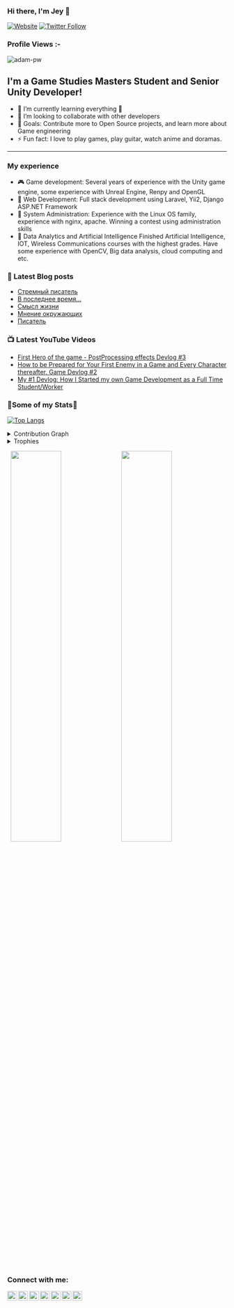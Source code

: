 ### Hi there, I'm Jey 👋
[![Website](http://img.shields.io/website?label=HomePage&style=for-the-badge&url=https%3A%2F%2Fcodestackr.com)](https://bit.ly/jey-homepage)
[![Twitter Follow](https://img.shields.io/twitter/follow/StrangenGroup?color=1DA1F2&logo=twitter&style=for-the-badge)](https://twitter.com/intent/follow?original_referer=https%3A%2F%2Fgithub.com%2FStrangenGroup&screen_name=StrangenGroup)
<p align="right"> <h3>Profile Views :-</h3> <img src="https://komarev.com/ghpvc/?username=Green-Blood&label=Profile%20views&color=green&style=flat"
    alt="adam-pw" /> 
  </p>

## I'm a Game Studies Masters Student and Senior Unity Developer!

- 🌱 I’m currently learning everything 🤣
- 👯 I’m looking to collaborate with other developers
- 🥅 Goals: Contribute more to Open Source projects, and learn more about Game engineering
- ⚡ Fun fact: I love to play games, play guitar, watch anime and doramas.
-------
### My experience

- :video_game: Game development:
  Several years of experience with the Unity game engine, some experience with Unreal Engine, Renpy and OpenGL
- :bread: Web Development:
  Full stack development using Laravel, Yii2, Django ASP.NET Framework
- :meat_on_bone: System Administration:
  Experience with the Linux OS family, experience with nginx, apache. Winning a contest using administration skills
- :mans_shoe: Data Analytics and Artificial Intelligence
  Finished Artificial Intelligence, IOT, Wireless Communications courses with the highest grades. Have some experience with OpenCV, Big data analysis, cloud computing and etc.

### 📕 Latest Blog posts
<!-- BLOG-POST-LIST:START -->
- [Стремный писатель](http://www.arbuzoletters.cyou/2021/05/%d1%81%d1%82%d1%80%d0%b5%d0%bc%d0%bd%d1%8b%d0%b9-%d0%bf%d0%b8%d1%81%d0%b0%d1%82%d0%b5%d0%bb%d1%8c?utm_source=rss&utm_medium=rss&utm_campaign=%25d1%2581%25d1%2582%25d1%2580%25d0%25b5%25d0%25bc%25d0%25bd%25d1%258b%25d0%25b9-%25d0%25bf%25d0%25b8%25d1%2581%25d0%25b0%25d1%2582%25d0%25b5%25d0%25bb%25d1%258c)
- [В последнее время…](http://www.arbuzoletters.cyou/2021/04/%d0%b2-%d0%bf%d0%be%d1%81%d0%bb%d0%b5%d0%b4%d0%bd%d0%b5%d0%b5-%d0%b2%d1%80%d0%b5%d0%bc%d1%8f?utm_source=rss&utm_medium=rss&utm_campaign=%25d0%25b2-%25d0%25bf%25d0%25be%25d1%2581%25d0%25bb%25d0%25b5%25d0%25b4%25d0%25bd%25d0%25b5%25d0%25b5-%25d0%25b2%25d1%2580%25d0%25b5%25d0%25bc%25d1%258f)
- [Смысл жизни](http://www.arbuzoletters.cyou/2021/01/%d1%81%d0%bc%d1%8b%d1%81%d0%bb-%d0%b6%d0%b8%d0%b7%d0%bd%d0%b8?utm_source=rss&utm_medium=rss&utm_campaign=%25d1%2581%25d0%25bc%25d1%258b%25d1%2581%25d0%25bb-%25d0%25b6%25d0%25b8%25d0%25b7%25d0%25bd%25d0%25b8)
- [Мнение окружающих](http://www.arbuzoletters.cyou/2020/12/%d0%bc%d0%bd%d0%b5%d0%bd%d0%b8%d0%b5-%d0%be%d0%ba%d1%80%d1%83%d0%b6%d0%b0%d1%8e%d1%89%d0%b8%d1%85?utm_source=rss&utm_medium=rss&utm_campaign=%25d0%25bc%25d0%25bd%25d0%25b5%25d0%25bd%25d0%25b8%25d0%25b5-%25d0%25be%25d0%25ba%25d1%2580%25d1%2583%25d0%25b6%25d0%25b0%25d1%258e%25d1%2589%25d0%25b8%25d1%2585)
- [Писатель](http://www.arbuzoletters.cyou/2020/11/%d0%bf%d0%b8%d1%81%d0%b0%d1%82%d0%b5%d0%bb%d1%8c?utm_source=rss&utm_medium=rss&utm_campaign=%25d0%25bf%25d0%25b8%25d1%2581%25d0%25b0%25d1%2582%25d0%25b5%25d0%25bb%25d1%258c)
<!-- BLOG-POST-LIST:END -->

### 📺 Latest YouTube Videos

<!-- YOUTUBE:START -->
- [First Hero of the game - PostProcessing effects Devlog #3](https://www.youtube.com/watch?v=_P3AizfbPuc)
- [How to be Prepared for Your First Enemy in a Game and Every Character thereafter. Game Devlog #2](https://www.youtube.com/watch?v=0CR84iUusmQ)
- [My #1 Devlog: How I Started my own Game Development as a Full Time Student/Worker](https://www.youtube.com/watch?v=WmPxCJVcKGY)
<!-- YOUTUBE:END -->

### 🎯Some of my Stats🎯
[![Top Langs](https://github-readme-stats.vercel.app/api/top-langs/?username=Green-Blood&theme=chartreuse-dark)](https://github.com/anuraghazra/github-readme-stats)

<details><summary>Contribution Graph</summary>
<p align="left">
<img width="90%" src="https://activity-graph.herokuapp.com/graph?username=Green-Blood&theme=chartreuse-dark&no-frame=true" /></p>
</details>

<details><summary>Trophies</summary>
<p align="left">
<img width=900 src="https://github-profile-trophy.vercel.app/?username=Green-Blood&column=7&theme=gruvbox&no-frame=true"/>
</details>


<p align="left">
  <img width="48%" src="https://github-readme-stats.vercel.app/api?username=Green-Blood&show_icons=true&theme=chartreuse-dark&count_private=true&include_all_commits=true" /> 
  <img width="48%" src="https://github-readme-streak-stats.herokuapp.com/?user=Green-Blood&theme=chartreuse-dark" />
</p>  

[twitter]: https://twitter.com/StrangenGroup
[instagram]: https://www.instagram.com/bloodyjey/
[linkedin]: https://www.linkedin.com/in/jey-302206168/
[telegram]: https://t.me/bloodyjey
[facebook]: https://www.facebook.com/JeyBloody
[arbuzoletters]: https://t.me/Arbuzoletters
[gmail]: mailto:bloodjey98@gmail.com "Connect via Email"

### Connect with me:

[<img align="left" alt="Green-Blood | LinkedIn" width="22px" src="https://cdn.jsdelivr.net/npm/simple-icons@v3/icons/linkedin.svg" />][linkedin]
[<img align="left" alt="Green-Blood | Instagram" width="22px" src="https://cdn.jsdelivr.net/npm/simple-icons@v3/icons/instagram.svg" />][instagram]
[<img align="left" alt="Green-Blood | Telegram" width="22px" src="https://cdn.jsdelivr.net/npm/simple-icons@v3/icons/telegram.svg" />][telegram]
[<img align="left" alt="Green-Blood | Twitter" width="22px" src="https://cdn.jsdelivr.net/npm/simple-icons@v3/icons/twitter.svg" />][twitter]
[<img align="left" alt="Green-Blood | Facebook" width="22px" src="https://cdn.jsdelivr.net/npm/simple-icons@v3/icons/facebook.svg" />][facebook]
[<img align="left" alt="Green-Blood | ArbuzoLetters" width="22px" src="https://cdn.jsdelivr.net/npm/simple-icons@v3/icons/a-frame.svg" />][arbuzoletters]
[<img align="left" alt="Green-Blood | Gmail" width="22px" src="https://cdn.jsdelivr.net/npm/simple-icons@v3/icons/gmail.svg" />][gmail]


<br/>
